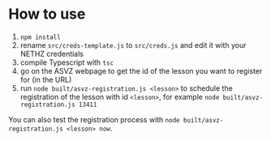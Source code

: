 # How to use

1. `npm install`
2. rename `src/creds-template.js` to `src/creds.js` and edit it with your NETHZ credentials
3. compile Typescript with `tsc`
4. go on the ASVZ webpage to get the id of the lesson you want to register for (in the URL)
5. run `node built/asvz-registration.js <lesson>` to schedule the registration of the lesson with id `<lesson>`, for example `node built/asvz-registration.js 13411`

You can also test the registration process with `node built/asvz-registration.js <lesson> now`.
